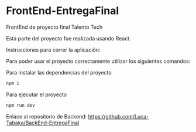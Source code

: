 # FrontEnd-EntregaFinal

FrontEnd de proyecto final Talento Tech

Esta parte del proyecto fue realizada usando React.

Instrucciones para correr la aplicación:

Para poder usar el proyecto correctamente utilizar los siguientes comandos:

Para instalar las dependencias del proyecto
```bash
npm i
```

Para ejecutar el proyecto
```bash
npm run dev
```

Enlace al repositorio de Backend:
https://github.com/Luca-Tabaka/BackEnd-EntregaFinal
